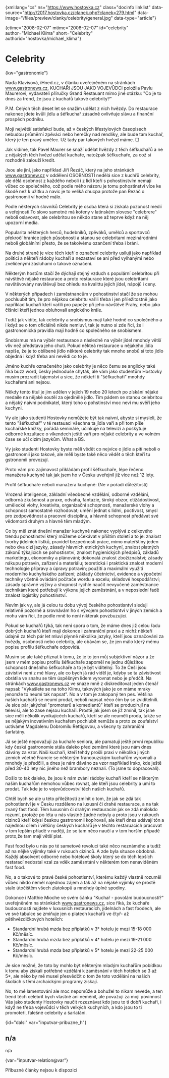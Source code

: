 
{xml:lang="cs" ns="https://www.hostovka.cz" class="docinfo linklist" data-source="http://2017.hostovka.cz/clanek.php?clanek=279.html" data-image="/files/preview/clanky/celebrity/general.jpg" data-type="article"}

{ctime="2008-02-07" mtime="2008-02-07" id="celebrity" author="Michael Klíma" short="Celebrity" authorid="hostovka/michael_klima"}

# Celebrity

<!-- generated attribute kw by user_updatekw.sh on 2020-07-05, do not edit -->

{kw="gastronomie"}

Naďa Klavisová, iHned.cz, v článku uveřejněném na stránkách www.gastronews.cz, KUCHAŘI JSOU JAKO VOJEVŮDCI položila Pavlu Maurerovi, vydavateli příručky Grand Restauant mimo jiné otázku: "Co je to dnes za trend, že jsou z kuchařů takové celebrity?"

P.M. Celých těch deset let se snažím udělat z nich hvězdy. Do restaurace nakonec jdete kvůli jídlu a šéfkuchař zásadně ovlivňuje slávu a finanční prospěch podniku.

Mojí největší satisfakcí bude, až v českých lifestylových časopisech nebudou průměrní zpěváci nebo herečky nad rendlíky, ale bude tam kuchař, který je ten pravý umělec. Už tady pár takových hvězd máme. □

Jak vidíme, tak Pavel Maurer se snaží udělat hvězdy z těch šéfkuchařů a ne z nějakých těch hvězd udělat kuchaře, natožpak šéfkuchaře, za což si rozhodně zalouží kredit.

Jsou ale jiní, jako například Jiří Řezáč, který na jeho stránkách www.gastronew.cz v oddělení OSOBNOSTI nedělá sice z kuchřů celebrity, ale dělá osobnost z každého neboli i z lidí kteří s pohostinstvím nemají vůbec co společného, což podle mého názoru je tomu pohostinství více ke škodě než k užitku a navíc je to veliká chucpa protože pan Řezáč o gastronomii ví hodně málo.

Podle některých slovníků Celebrity je osoba která si získala pozonost medií a veřejnosti.To slovo samotné má kořeny v latinském slovese "celebrere" neboli oslavovat, ale celebritou se někdo stane až teprve když na něj upozorní media.

Popularita některých herců, hudebníků, zpěváků, umělců a sportovců překročí hranice jejich působnosti a stanou se celebritami mezinárodními neboli globálními přesto, že se takolvému ozančení třeba i bráni.

Na druhé straně je více těch kteří o označení celebrity usilují jako například politici a někteří rádoby kuchaři a nezastaví se ani před vylhanými nebo zveličenými zásluhami o takové označení.

Některým hostům stačí že dýchají stejný vzduch s populární celebritou při návštěvě nějaké restaurace a proto restaurace které jsou celebritami navštěvovány navštěvují bez ohledu na kvalittu jejich jídel, nápojů i ceny.

V některých případech i zaměstnancům v pohostinství stačí že se mohou pochluubit tím, že pro nějakou celebritu vařili třeba i jen příležitostně jako například kuchaři kteří vařili pro papeže při jeho návštěvě Prahy, nebo jako číšníci kteří jednou obluhovali anglckého krále.

Tudíž jak vidíte, tak celebrity a snobismus mají také hodně co společného a i když se o tom oficiálně nikde nemluví, tak je nutno si zde říci, že i gastronomická pravidla mají hodně co společného se snobismem.

Snobismus má na výběr restaurace a následně na výběr jídel mnohdy větší vliv než představa jeho chuti. Pokud někteá restaurace u nějakého jídla napíše, že je to oblibené jídlo některé celebrity tak mnoho snobů si toto jídlo objedná i když třeba ani nevědí co to je.

Jméno kuchře označeného jako celebrity je něco čemu se anglicky také řiká buzz word, česky jednoduše chyták, ale vám jako studentům Hostovky musím prozradit tajemství a sice, že někteří ti "šéfkuchaři" mnohdy kuchařemi ani nejsou.

Někdy tento titul je jim udělen v jejich 19 nebo 20 letech po získání nějaké medaile na nějaké soutěi za ojedinělé jídlo. Tím pádem se stanou celebritou a nějaký naivní podnikatel, který toho o pohstinství moc neví mu svěří jeho kuchyni.

Vy ale jako studenti Hostovky nemůžete být tak naivní, abyste si mysleli, že tento "šéfkuchař" v té restauaci všechna ta jídla vaří a při tom píše kuchařské knížky, pořádá semináře, učinkuje na televizi a poskytuje odborné knzultace o víkendech ještě vaří pro nějaké celebrity a ve volném čase se učí cizím jazykům. What a BS.

Vy jako studenti Hostovky byste měli vědět co nejvíce o jídle a pití neboli o gastronomii jako takové, ale měli byste také něco vědět o těch kteří tu gstronomii provozují.

Proto vám pro zajímavost přikládám profil šéfkuchaře, lépe řečeno manažera kuchyně tak jak jsem ho v Česku uveřejnil již více než 12 lety.

Profil šéfkuchaře neboli manažera kuchyně: (Ne v pořadí důležitosti)

Vrozená inteligence, základní všeobecné vzdělání, odborné vzdělání, odborná zkušenost a praxe, odvaha, fantazie, široký obzor, ctižádostivost, umělecké vlohy, kreativita, organizační schopnosti, manažerské vlohy a schopnost samostatně rozhodovat; umění jednat s lidmi, poctivost, smysl pro zodpovědnost a pracovní disciplínu, a hlavně schopnost předávat své vědomosti druhým a hlavně těm mladým.

Co by měl znát dnešní manažer kuchyně nakonec vyplývá z celkového trendu pohostinství který můžeme očekávat v příštím století a to je: znalost tvorby jídelních lístků, pravidel bezpečnosti práce, mimo mateřštiny jeden nebo dva cizí jazyky, zásady hlavních etnických kuchyní, znalost platných zákonů týkajicích se pohostisntví, znalost hygienických předpisů, základů marketingu, ekonomiky a plánování; dokonalá znalost zbožíznalství; zásady nákupu potravin, zařízení a materiálu; teoretická i praktická znalost moderní technologie přípravy a úpravy potravin; použití a maximální využití moderního kuchyňského zařízení; základy účetnictví, evidence a výpočetní techniky včetně ovládání počítače wordu a excelu; skladové hospodářství; zásady správné výživy a shopnost rychle naučit nevyučené zaměstnance technikám které potřebují k výkonu jejich zaměstnání, a v neposlední řadě znalost logistiky pohostinství.

Nevím jak vy, ale já celou tu dobu vývoj českého pohostisntví sleduji relativně pozorně a srovnávám ho s vývojem pohostisntví v jiných zemích a mohu vám říci, že podle mně to není nikterak povzbuzujicí.

Pokud se kuchařů týká, tak není sporu o tom, že máme dnes již celou řadu dobrých kuchařů kteří mají dokonce i zahraniční praxi a z nichž někteří údajně za těch pár let mluví plynně několika jazyky, kteří jsou označováni za hvězdy, osobnosti nebo celebrity, ale obávám se, že jen málo který mému popisu profilu šéfkuchaře odpovídá.

Musím se ale také přiznat k tomu, že je to jen můj subjektivní názor a že jsem v mém popisu profilu šéfkuchaře zapoměl ne jednu důležitou schopnost dnešního šefkuchaře a to je být viditelný. To že Češi jsou závistiví není z mé hlavy, ale co bych já rád viděl je, kdyby se ta závistivost obrátila ve snahu se těm úspěšným lidem vyrovnat nebo je předčít. Na stránkách www.gastronews.cz ve snaze mně z diskreditovat jeden čtenář napsal: "Vykašlete se na toho Klímu, takových jako je on máme mraky jenomže to neumí tak napsat". No a v tom je zakopaný ten pes. Většina našich kuchařů se neumí prodat, neboli napsat něco čím by se zviditelnili. Je sice pár jakýchsi "promoterů a komediantů" kteří se producírují na televisi, ale to zase nejsou kuchaři. Prostě jak jsem se již zmínil, tak jsne sice měli několik vynikajicéch kuchařů, kteří se ale neuměli proda, takže se se nějakým inovativním kuchařem pochlubit nemůže a proto ze zoufalství uctíváme Magdalenu Dobromilu Rettigovou, a všecny ty zahraniční šarlatány.

Já se ještě nepovažuji za kuchaře seniora, ale pamatuji ještě první republiku kdy česká gastronomie stála daleko před zeměmi které jsou nám dnes dávány za vzor. Naši kuchaři, kteří tehdy prošli praxí v několika jiných zemích včetně Francie se některým francouzským kuchařům vyrovnali a mnohdy je předčili, a dnes je nám dáváno za vzor například Irsko, kde ještě před 30-40 lety nic jiného než brambory neznali. (To jsme to dopracovali).

Došlo to tak daleko, že jsou k nám zváni rádoby kuchaři kteří se některým našim kuchařům nemohou vůbec rovnat, ale kteří jsou celebrity a umí to prodat. Tak kde je to vojevůdcovství těch našich kuchařů.

Chtěl bych se ale u této příležitosti zmínit o tom, že jak se zdá tak pohostisntví je v Česku rozděleno na luxusní či drahé restaurace, a na tak zvaný fast food. Těm luxusním či drahým restauracím jak se zdá málokdo rozumí, protože po léta u nás vlastně žádné nebyly a proto jsou v rukouch cizinců kteří kdysi českou gastronomii kopírovali, ale kteří dnes udávají tón a najednou cílem i většiny českých kuchařů je v těchto restaruacích pracovat v tom lepším příadě v naději, že se tam něco naučí a v tom horším případě proto,že tam mají větší plat.

Fast food bylo u nás po té sametové revoluci také něco neznámého a tudíž až na nějké výjimky také v rukouch cizinců. A zde byla situace obdobná. Každý absolvent odborné nebo hotelové školy který se do těch lepších restarací nedostal vzal za vděk zaměsntání v některém tom nenaviděném fast food.

No, a o takové to pravé české pohostisntví, kterému každý vlastně rozuměl vůbec nikdo neměl najednou zájem a tak až na nějaké výjimky se prostě stalo útočištěm všech zlatokopů a mnohdy úplné spodiny.

Dokonce i Matthie Mioche ve svém čánku "Kuchař - povolání budoucnosti?" uveřejněném na stránkách www.gastronews.cz, sice říká, že kuchaře budoucnosti najdete v luxusních restauracích, jídelnách a fast foodech, ale ve své tabulce se zmiňuje jen o platech kuchařů ve čtyř- až pětihvězdičkových hotelích:

  * Standardní hrubá mzda bez příplatků v 3* hotelu je mezi 15-18 000 Kč/měsíc.
  * Standardní hrubá mzda bez příplatků v 4* hotelu je mezi 19-21 000 Kč/měsíc.
  * Standardní hrubá mzda bez příplatků v 5* hotelu je mezi 22-25 000 Kč/měsíc.

Je sice možné, že toto by mohlo být některým mladým kuchařům pobídkou k tomu aby získali potřebné vzdělání k zaměsnání v těch hotelích se 3 až 5*, ale něko by mě musel přesvědčit o tom že toto vzdělání na našich školách s těmi archaickými programy získají.

No, to mé lamentování ale moc nepomůže a bohužel to nikam nevede, a ten trend těch celebrit bych vlastně ani neměnil, ale považuji za moji povinnost Vás jako studenty Hostovky naučit rozeznávat kdo jsou to ti dobří kuchaři, i když ne třeba vojevůdci v těch velkých kuchyních, a kdo jsou to ti promoteři, falešné celebrity a šarlatáni.

{id="dalsi" var="inputvar-pribuzne_h"}

## n/a

n/a

{var="inputvar-relation@var"}

Příbuzné články nejsou k dispozici


